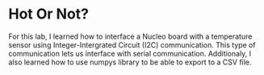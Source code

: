 # Hot Or Not?
For this lab, I learned how to interface a Nucleo board with a temperature sensor using Integer-Intergrated Circuit (I2C) communication. This type of communication lets us interface with serial communication. Additionaly, I also learned how to use numpys library to be able to export to a CSV file.

